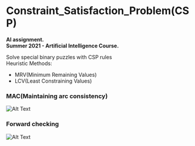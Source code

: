 # Constraint_Satisfaction_Problem(CSP)

**AI assignment.**
<br>
**Summer 2021 - Artificial Intelligence Course.**


Solve special binary puzzles with CSP rules
<br>
Heuristic Methods:
 - MRV‬‬(‫‪Minimum‬‬ ‫‪Remaining‬‬ ‫‪Values‬‬)
 - LCV‬‬(‫‪Least‬‬ Constraining‬‬ ‫‪Values‬‬)


### MAC(‫‪Maintaining‬‬ ‫‪arc‬‬ ‫‪consistency‬‬)
![Alt Text](https://im3.ezgif.com/tmp/ezgif-3-8b58cc6953.gif)


### ‫‪Forward‬‬ ‫‪checking‬‬
![Alt Text](https://im3.ezgif.com/tmp/ezgif-3-ce361ba24d.gif)
